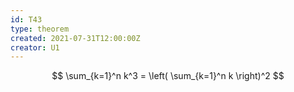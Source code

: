 ```yaml
---
id: T43
type: theorem
created: 2021-07-31T12:00:00Z
creator: U1
---
```

$$
\sum_{k=1}^n k^3 = \left( \sum_{k=1}^n k \right)^2
$$
